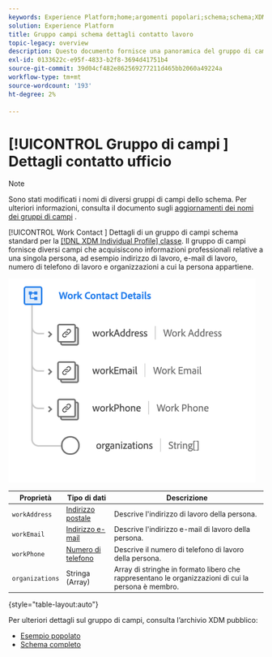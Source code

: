 ```yaml
---
keywords: Experience Platform;home;argomenti popolari;schema;schema;XDM;profilo individuale;campi;schemi;schemi;progettazione schema;mixin;mixin;dettagli lavoro;lavoro profilo;
solution: Experience Platform
title: Gruppo campi schema dettagli contatto lavoro
topic-legacy: overview
description: Questo documento fornisce una panoramica del gruppo di campi dello schema Dettagli contatto di lavoro.
exl-id: 0133622c-e95f-4833-b2f8-3694d41751b4
source-git-commit: 39d04cf482e862569277211d465bb2060a49224a
workflow-type: tm+mt
source-wordcount: '193'
ht-degree: 2%

---
```



# [!UICONTROL Gruppo di campi ] Dettagli contatto ufficio

>[!NOTE]
>
>Sono stati modificati i nomi di diversi gruppi di campi dello schema. Per ulteriori informazioni, consulta il documento sugli [aggiornamenti dei nomi dei gruppi di campi](../name-updates.md) .

[!UICONTROL Work Contact ] Dettagli di un gruppo di campi schema standard per la  [[!DNL XDM Individual Profile] classe](../../classes/individual-profile.md). Il gruppo di campi fornisce diversi campi che acquisiscono informazioni professionali relative a una singola persona, ad esempio indirizzo di lavoro, e-mail di lavoro, numero di telefono di lavoro e organizzazioni a cui la persona appartiene.

![](../../images/field-groups/work-contact-details.png)

| Proprietà | Tipo di dati | Descrizione |
| --- | --- | --- |
| `workAddress` | [Indirizzo postale](../../data-types/postal-address.md) | Descrive l&#39;indirizzo di lavoro della persona. |
| `workEmail` | [Indirizzo e-mail](../../data-types/email-address.md) | Descrive l&#39;indirizzo e-mail di lavoro della persona. |
| `workPhone` | [Numero di telefono](../../data-types/phone-number.md) | Descrive il numero di telefono di lavoro della persona. |
| `organizations` | Stringa (Array) | Array di stringhe in formato libero che rappresentano le organizzazioni di cui la persona è membro. |

{style=&quot;table-layout:auto&quot;}

Per ulteriori dettagli sul gruppo di campi, consulta l’archivio XDM pubblico:

* [Esempio popolato](https://github.com/adobe/xdm/blob/master/components/mixins/profile/profile-work-details.example.1.json)
* [Schema completo](https://github.com/adobe/xdm/blob/master/components/mixins/profile/profile-work-details.schema.json)
